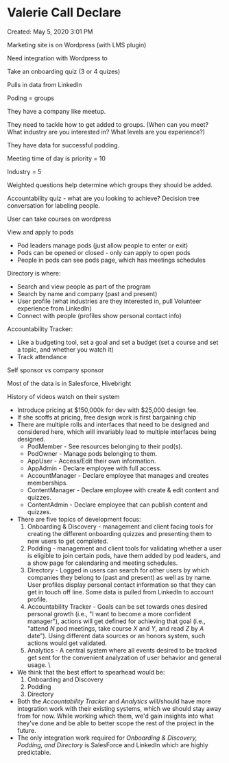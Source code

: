 # Valerie Call Declare

Created: May 5, 2020 3:01 PM

Marketing site is on Wordpress (with LMS plugin)

Need integration with Wordpress to

Take an onboarding quiz (3 or 4 quizes)

Pulls in data from LinkedIn

Poding = groups

They have a company like meetup.

They need to tackle how to get added to groups. (When can you meet? What industry are you interested in? What levels are you experience?)

They have data for successful podding.

Meeting time of day is priority = 10

Industry = 5

Weighted questions help determine which groups they should be added.

Accountability quiz - what are you looking to achieve? Decision tree conversation for labeling people.

User can take courses on wordpress

View and apply to pods

- Pod leaders manage pods (just allow people to enter or exit)
- Pods can be opened or closed - only can apply to open pods
- People in pods can see pods page, which has meetings schedules

Directory is where:

- Search and view people as part of the program
- Search by name and company (past and present)
- User profile (what industries are they interested in, pull Volunteer experience from LinkedIn)
- Connect with people  (profiles show personal contact info)

Accountability Tracker:

- Like a budgeting tool, set a goal and set a budget (set a course and set a topic, and whether you watch it)
- Track attendance

Self sponsor vs company sponsor

Most of the data is in Salesforce, Hivebright

History of videos watch on their system

- Introduce pricing at $150,000k for dev with $25,000 design fee.
- If she scoffs at pricing, free design work is first bargaining chip
- There are multiple rolls and interfaces that need to be designed and considered here, which will invariably lead to multiple interfaces being designed.
    - PodMember - See resources belonging to their pod(s).
    - PodOwner - Manage pods belonging to them.
    - AppUser - Access/Edit their own information.
    - AppAdmin - Declare employee with full access.
    - AccountManager - Declare employee that manages and creates memberships.
    - ContentManager - Declare employee with create & edit content and quizzes.
    - ContentAdmin - Declare employee that can publish content and quizzes.
- There are five topics of development focus:
    1. Onboarding & Discovery - management and client facing tools for creating the different onboarding quizzes and presenting them to new users to get completed.
    2. Podding - management and client tools for validating whether a user is eligible to join certain pods, have them added by pod leaders, and a show page for calendaring and meeting schedules.
    3. Directory - Logged in users can search for other users by which companies they belong to (past and present) as well as by name. User profiles display personal contact information so that they can get in touch off line. Some data is pulled from LinkedIn to account profile.
    4.  Accountability Tracker - Goals can be set towards ones desired personal growth (i.e., "I want to become a more confident manager"), actions will get defined for achieving that goal (i.e., "attend *N* pod meetings, take course *X* and *Y*, and read *Z* by *A* date"). Using different data sources or an honors system, such actions would get validated.
    5. Analytics - A central system where all events desired to be tracked get sent for the convenient analyzation of user behavior and general usage. \
- We think that the best effort to spearhead would be:
    1. Onboarding and Discovery
    2. Podding
    3. Directory
- Both the *Accountability Tracker* and *Analytics* will/should have more integration work with their existing systems, which we should stay away from for now. While working which them, we'd gain insights into what they've done and be able to better scope the rest of the project in the future.
- The only integration work required for *Onboarding & Discovery, Podding, and Directory* is SalesForce and LinkedIn which are highly predictable.